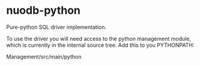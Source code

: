 nuodb-python
============

Pure-python SQL driver implementation.

To use the driver you will need access to the python management module, which
is currently in the internal source tree. Add this to you PYTHONPATH:

  Management/src/main/python
